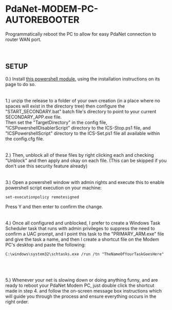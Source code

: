 # PdaNet-MODEM-PC-AUTOREBOOTER
Programmatically reboot the PC to allow for easy PdaNet connection to router WAN port.
<br><br><br>

## SETUP

0.) Install [this powershell module](https://github.com/loxia01/PSInternetConnectionSharing), using the installation instructions on its page to do so.
<br>
<br>
<br>
1.) unzip the release to a folder of your own creation (in a place where no spaces will exist in the directory tree) then configure the "START_SECONDARY.bat" batch file's directory to point to your current SECONDARY_APP.exe file. <br> Then set the "TargetDirectory" in the config file, "ICSPowershellDisablerScript" directory to the ICS-Stop.ps1 file, and "ICSPowershellScript" directory to the ICS-Set.ps1 file all available within the config.cfg file.
<br>
<br>
<br>
2.) Then, unblock all of these files by right clicking each and checking "Unblock" and then apply and okay on each file. (This can be skipped if you don't use this security feature already)
<br>
<br>
<br>
3.) Open a powershell window with admin rights and execute this to enable powershell script execution on your machine:
```
set-executionpolicy remotesigned
```
Press Y and then enter to confirm the change.
<br>
<br>
<br>
4.) Once all configured and unblocked, I prefer to create a Windows Task Scheduler task that runs with admin privileges to suppress the need to confirm a UAC prompt, and I point this task to the "PRIMARY_ARM.exe" file and give the task a name, and then I create a shortcut file on the Modem PC's desktop and paste the following: 
```
C:\windows\system32\schtasks.exe /run /tn "TheNameOfYourTaskGoesHere"
```
<br>
<br>
<br>
5.) Whenever your net is slowing down or doing anything funny, and are ready to reboot your PdaNet Modem PC, just double click the shortcut made in step 4. and follow the on-screen message box instructions which will guide you through the process and ensure everything occurs in the right order.





